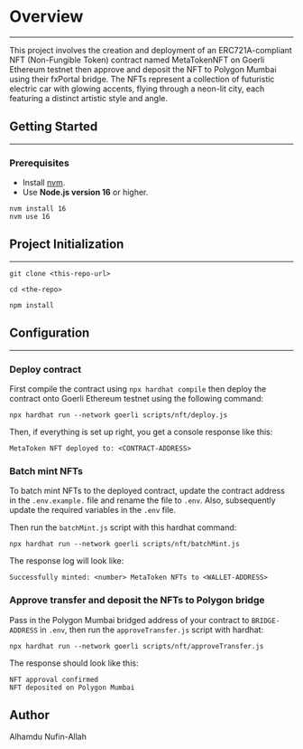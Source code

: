 # Overview

---

This project involves the creation and deployment of an ERC721A-compliant NFT (Non-Fungible Token)
contract named MetaTokenNFT on Goerli Ethereum testnet then approve and deposit the NFT to Polygon
Mumbai using their fxPortal bridge. The NFTs represent a collection of futuristic electric car with glowing accents, flying through a neon-lit city, each featuring
a distinct artistic style and angle.

## Getting Started

---

### Prerequisites

- Install [nvm](http://nvm.sh).
- Use **Node.js version 16** or higher.

```shell
nvm install 16
nvm use 16
```

## Project Initialization

---

```shell
git clone <this-repo-url>
```

```shell
cd <the-repo>
```

```shell
npm install
```

## Configuration

---

### Deploy contract

First compile the contract using `npx hardhat compile` then deploy the contract onto
Goerli Ethereum testnet using the following command:

```shell
npx hardhat run --network goerli scripts/nft/deploy.js
```

Then, if everything is set up right, you get a console response like this:

```
MetaToken NFT deployed to: <CONTRACT-ADDRESS>
```

### Batch mint NFTs

To batch mint NFTs to the deployed contract, update the contract address in the
`.env.example.` file and rename the file to `.env`. Also, subsequently update
the required variables in the `.env` file.

Then run the `batchMint.js` script with this hardhat command:

```shell
npx hardhat run --network goerli scripts/nft/batchMint.js
```

The response log will look like:

```
Successfully minted: <number> MetaToken NFTs to <WALLET-ADDRESS>
```

### Approve transfer and deposit the NFTs to Polygon bridge

Pass in the Polygon Mumbai bridged address of your contract to `BRIDGE-ADDRESS` in
`.env`, then run the `approveTransfer.js` script with hardhat:

```shell
npx hardhat run --network goerli scripts/nft/approveTransfer.js
```

The response should look like this:

```
NFT approval confirmed
NFT deposited on Polygon Mumbai
```

## Author

Alhamdu Nufin-Allah
